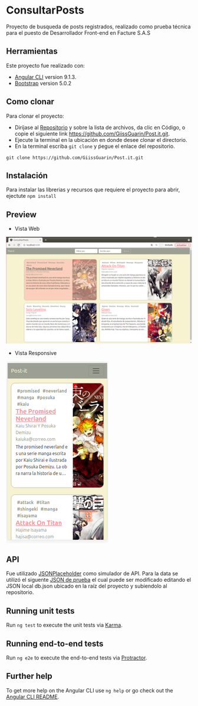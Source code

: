 # ConsultarPosts

Proyecto de busqueda de posts registrados, realizado como prueba técnica para el puesto de Desarrollador Front-end en Facture S.A.S 

## Herramientas 

Este proyecto fue realizado con:
* [Angular CLI](https://github.com/angular/angular-cli) version 9.1.3.
* [Bootstrap](https://github.com/twbs/bootstrap) version 5.0.2

## Como clonar

Para clonar el proyecto:
* Diríjase al [Repositorio](https://github.com/GiissGuarin/Post.it) y sobre la lista de archivos, da clic en Código, o copie el siguiente link https://github.com/GiissGuarin/Post.it.git.
* Ejecute la terminal en la ubicación en donde desee clonar el directorio.
* En la terminal escriba `git clone` y ṕegue el enlace del repositorio.
```
git clone https://github.com/GiissGuarin/Post.it.git
```

## Instalación 
Para instalar las librerias y recursos que requiere el proyecto para abrir, ejectute ``` npm install ``` 

## Preview

* Vista Web

![](/evidence/vista_previa.png)

* Vista Responsive

![](/evidence/vista_previa_resp.png)


## API

Fue utilizado [JSONPlaceholder](https://jsonplaceholder.typicode.com/) como simulador de API. Para la data se utilizó el siguente [JSON de prueba](https://my-json-server.typicode.com/GiissGuarin/Post.it/posts) el cual puede ser modificado editando el JSON local db.json ubicado en la raíz del proyecto y subiendolo al repositorio. 

## Running unit tests

Run `ng test` to execute the unit tests via [Karma](https://karma-runner.github.io).

## Running end-to-end tests

Run `ng e2e` to execute the end-to-end tests via [Protractor](http://www.protractortest.org/).

## Further help

To get more help on the Angular CLI use `ng help` or go check out the [Angular CLI README](https://github.com/angular/angular-cli/blob/master/README.md).
